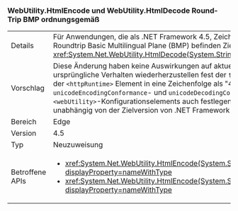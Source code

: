 ### <a name="webutilityhtmlencode-and-webutilityhtmldecode-round-trip-bmp-correctly"></a>WebUtility.HtmlEncode und WebUtility.HtmlDecode Round-Trip BMP ordnungsgemäß

|   |   |
|---|---|
|Details|Für Anwendungen, die als .NET Framework 4.5, Zeichen, die sich außerhalb der Roundtrip Basic Multilingual Plane (BMP) befinden Ziel, bei der Übergabe an die <xref:System.Net.WebUtility.HtmlDecode(System.String)> Methoden.|
|Vorschlag|Diese Änderung haben keine Auswirkungen auf aktuelle Anwendungen, aber das ursprüngliche Verhalten wiederherzustellen fest der <code>targetFramework</code> Attribut von der <code>&lt;httpRuntime&gt;</code> Element in eine Zeichenfolge als &quot;4.5&quot;. Sie können die <code>unicodeEncodingConformance</code>- und <code>unicodeDecodingConformance</code>-Attribute des <code>&lt;webUtility&gt;</code>-Konfigurationselements auch festlegen, um dieses Verhalten unabhängig von der Zielversion von .NET Framework zu steuern.|
|Bereich|Edge|
|Version|4.5|
|Typ|Neuzuweisung|
|Betroffene APIs|<ul><li><xref:System.Net.WebUtility.HtmlEncode(System.String)?displayProperty=nameWithType></li><li><xref:System.Net.WebUtility.HtmlEncode(System.String,System.IO.TextWriter)?displayProperty=nameWithType></li></ul>|

